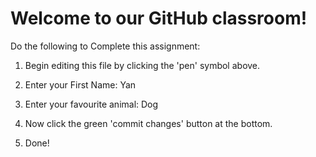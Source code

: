 # Welcome to our GitHub classroom!

Do the following to Complete this assignment:

1. Begin editing this file by clicking the 'pen' symbol above.

2. Enter your First Name: Yan  

3. Enter your favourite animal: Dog

4. Now click the green 'commit changes' button at the bottom.

5. Done!
